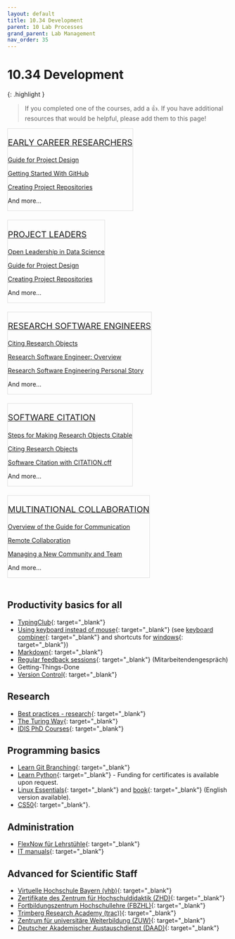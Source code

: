 ```yaml
---
layout: default
title: 10.34 Development
parent: 10 Lab Processes
grand_parent: Lab Management
nav_order: 35
---
```


# 10.34 Development

{: .highlight }
> If you completed one of the courses, add a 👍. If you have additional resources that would be helpful, please add them to this page!

<div class="row" style="display: flex; flex-wrap: wrap; justify-content: space-between;">
  <div class="col-lg-3 col-md-6 col-sm-12 px-2 py-2">
    <div class="card w-100 text-left shadow" style="border: 1px solid #ddd;">
      <div class="card-header text-center bg-info text-white">
        <p class="card-text">
          <a class="btn text-wrap bg-info text-white text-center font-weight-bold reference external" href="/early-career-researchers">
            <span>Early Career Researchers</span>
          </a>
        </p>
      </div>
      <div class="card-body">
        <ul class="simple">
          <li><p class="card-text"><a class="reference internal" href="/project-design/project-design"><span>Guide for Project Design</span></a></p></li>
          <li><p class="card-text"><a class="reference internal" href="/collaboration/github-novice"><span>Getting Started With GitHub</span></a></p></li>
          <li><p class="card-text"><a class="reference internal" href="/project-design/project-repo"><span>Creating Project Repositories</span></a></p></li>
        </ul>
        <p class="card-text">And more…</p>
      </div>
    </div>
  </div>

  <div class="col-lg-3 col-md-6 col-sm-12 px-2 py-2">
    <div class="card w-100 text-left shadow" style="border: 1px solid #ddd;">
      <div class="card-header text-center bg-info text-white">
        <p class="card-text">
          <a class="btn text-wrap bg-info text-white text-center font-weight-bold reference external" href="/project-leaders">
            <span>Project Leaders</span>
          </a>
        </p>
      </div>
      <div class="card-body">
        <ul class="simple">
          <li><p class="card-text"><a class="reference internal" href="/collaboration/leadership"><span>Open Leadership in Data Science</span></a></p></li>
          <li><p class="card-text"><a class="reference internal" href="/project-design/project-design"><span>Guide for Project Design</span></a></p></li>
          <li><p class="card-text"><a class="reference internal" href="/project-design/project-repo"><span>Creating Project Repositories</span></a></p></li>
        </ul>
        <p class="card-text">And more…</p>
      </div>
    </div>
  </div>

  <div class="col-lg-3 col-md-6 col-sm-12 px-2 py-2">
    <div class="card w-100 text-left shadow" style="border: 1px solid #ddd;">
      <div class="card-header text-center bg-info text-white">
        <p class="card-text">
          <a class="btn text-wrap bg-info text-white text-center font-weight-bold reference external" href="/research-software-engineers">
            <span>Research Software Engineers</span>
          </a>
        </p>
      </div>
      <div class="card-body">
        <ul class="simple">
          <li><p class="card-text"><a class="reference internal" href="/communication/citable/citable-cite"><span>Citing Research Objects</span></a></p></li>
          <li><p class="card-text"><a class="reference internal" href="/collaboration/research-infrastructure-roles/rse"><span>Research Software Engineer: Overview</span></a></p></li>
          <li><p class="card-text"><a class="reference internal" href="/collaboration/research-infrastructure-roles/rse-personal-story"><span>Research Software Engineering Personal Story</span></a></p></li>
        </ul>
        <p class="card-text">And more…</p>
      </div>
    </div>
  </div>

  <div class="col-lg-3 col-md-6 col-sm-12 px-2 py-2">
    <div class="card w-100 text-left shadow" style="border: 1px solid #ddd;">
      <div class="card-header text-center bg-info text-white">
        <p class="card-text">
          <a class="btn text-wrap bg-info text-white text-center font-weight-bold reference external" href="/software-citation">
            <span>Software Citation</span>
          </a>
        </p>
      </div>
      <div class="card-body">
        <ul class="simple">
          <li><p class="card-text"><a class="reference internal" href="/communication/citable/citable-steps"><span>Steps for Making Research Objects Citable</span></a></p></li>
          <li><p class="card-text"><a class="reference internal" href="/communication/citable/citable-cite"><span>Citing Research Objects</span></a></p></li>
          <li><p class="card-text"><a class="reference internal" href="/communication/citable/citable-cff"><span>Software Citation with CITATION.cff</span></a></p></li>
        </ul>
        <p class="card-text">And more…</p>
      </div>
    </div>
  </div>

  <div class="col-lg-3 col-md-6 col-sm-12 px-2 py-2">
    <div class="card w-100 text-left shadow" style="border: 1px solid #ddd;">
      <div class="card-header text-center bg-info text-white">
        <p class="card-text">
          <a class="btn text-wrap bg-info text-white text-center font-weight-bold reference external" href="/multinational-collaboration">
            <span>Multinational Collaboration</span>
          </a>
        </p>
      </div>
      <div class="card-body">
        <ul class="simple">
          <li><p class="card-text"><a class="reference internal" href="/communication/comms-overview"><span>Overview of the Guide for Communication</span></a></p></li>
          <li><p class="card-text"><a class="reference internal" href="/collaboration/remote-collab"><span>Remote Collaboration</span></a></p></li>
          <li><p class="card-text"><a class="reference internal" href="/collaboration/new-community"><span>Managing a New Community and Team</span></a></p></li>
        </ul>
        <p class="card-text">And more…</p>
      </div>
    </div>
  </div>
</div>

<style>
  /* Custom styling for cards */
  .card {
    margin-bottom: 20px;
  }
  
  .card-header {
    font-size: 1.2rem;
    text-transform: uppercase;
  }
  
  .card-body ul {
    list-style-type: none;
    padding-left: 0;
  }
  
  .card-body ul li {
    margin-bottom: 10px;
  }
</style>



## Productivity basics for all

- [TypingClub](https://www.typingclub.com/){: target="_blank"}
- [Using keyboard instead of mouse](https://blog.superhuman.com/keyboard-vs-mouse/){: target="_blank"} (see [keyboard combiner](https://keycombiner.com/){: target="_blank"} and shortcuts for [windows](https://www.buero-kaizen.de/windows-shortcuts/){: target="_blank"})
- [Markdown](https://commonmark.org/help/tutorial/){: target="_blank"}
- [Regular feedback sessions](https://www.uni-bamberg.de/intranet/gesundheit/mitarbeitendengespraech/){: target="_blank"} (Mitarbeitendengespräch)
- Getting-Things-Done
- [Version Control](https://book.the-turing-way.org/reproducible-research/vcs){: target="_blank"}

## Research

- [Best practices - research](https://carpentries-lab.github.io/good-enough-practices/index.html){: target="_blank"}
- [The Turing Way](https://book.the-turing-way.org/){: target="_blank"}
- [IDIS PhD Courses](https://idis.digital/phd-course/){: target="_blank"}

## Programming basics

- [Learn Git Branching](https://learngitbranching.js.org/?locale=de_DE){: target="_blank"}
- [Learn Python](https://www.learnpython.org/){: target="_blank"} - Funding for certificates is available upon request.
- [Linux Essentials](https://www.tuxcademy.org/product/lxes/){: target="_blank"} and [book](https://www.tuxcademy.org/product/grd1/){: target="_blank"} (English version available).
- [CS50](https://cs50.harvard.edu/x/2024/){: target="_blank"}.

## Administration

- [FlexNow für Lehrstühle](https://vc.uni-bamberg.de/enrol/index.php?id=268){: target="_blank"}
- [IT manuals](https://www.uni-bamberg.de/its/anleitungen/){: target="_blank"}

## Advanced for Scientific Staff

- [Virtuelle Hochschule Bayern (vhb)](https://open.vhb.org/){: target="_blank"}
- [Zertifikate des Zentrum für Hochschuldidaktik (ZHD)](https://www.uni-bamberg.de/zhd/){: target="_blank"}
- [Fortbildungszentrum Hochschullehre (FBZHL)](https://www.fbzhl.fau.de/){: target="_blank"}
- [Trimberg Research Academy (trac))](https://www.uni-bamberg.de/trac/){: target="_blank"}
- [Zentrum für universitäre Weiterbildung (ZUW)](https://www.uni-bamberg.de/weiterbildung/){: target="_blank"}
- [Deutscher Akademischer Austauschdienst (DAAD)](https://www.daad.de/de/){: target="_blank"}
